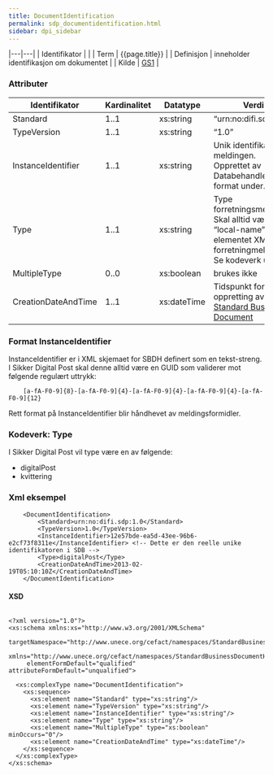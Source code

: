 ```yaml
--- 
title: DocumentIdentification  
permalink: sdp_documentidentification.html
sidebar: dpi_sidebar
---
```


|---|---|
| Identifikator | |
| Term          | {{page.title}} |
| Definisjon    | inneholder identifikasjon om dokumentet |
| Kilde         | [GS1](http://www.gs1.org/docs/gsmp/xml/sbdh/CEFACT_SBDH_TS_version1.3.pdf) |

### Attributer

| Identifikator       | Kardinalitet | Datatype    | Verdi                                                                                                                      |
| ------------------- | ------------ | ----------- | -------------------------------------------------------------------------------------------------------------------------- |
| Standard            | 1..1         | xs:string   | “urn:no:difi.sdp:1.0”                                                                                                      |
| TypeVersion         | 1..1         | xs:string   | “1.0”                                                                                                                      |
| InstanceIdentifier  | 1..1         | xs:string   | Unik identifikator for meldingen. Opprettet av Databehandler. Se format under.                                             |
| Type                | 1..1         | xs:string   | Type forretningsmelding. Skal alltid være “local-name” til rot-elementet XML’en til forretningmeldingen. Se kodeverk under |
| MultipleType        | 0..0         | xs:boolean  | brukes ikke                                                                                                                |
| CreationDateAndTime | 1..1         | xs:dateTime | Tidspunkt for oppretting av [Standard Business Document](index.md)                                                            |

### Format InstanceIdentifier

InstanceIdentifier er i XML skjemaet for SBDH definert som en
tekst-streng. I Sikker Digital Post skal denne alltid være en GUID som
validerer mot følgende regulært uttrykk:

``` 
    [a-fA-F0-9]{8}-[a-fA-F0-9]{4}-[a-fA-F0-9]{4}-[a-fA-F0-9]{4}-[a-fA-F0-9]{12} 
```

Rett format på InstanceIdentifier blir håndhevet av meldingsformidler.

### Kodeverk: Type

I Sikker Digital Post vil type være en av følgende:

  - digitalPost
  - kvittering

### Xml eksempel

``` 
    <DocumentIdentification>
        <Standard>urn:no:difi.sdp:1.0</Standard>
        <TypeVersion>1.0</TypeVersion>
        <InstanceIdentifier>12e57bde-ea5d-43ee-96b6-e2cf73f8311e</InstanceIdentifier> <!-- Dette er den reelle unike identifikatoren i SDB -->
        <Type>digitalPost</Type>
        <CreationDateAndTime>2013-02-19T05:10:10Z</CreationDateAndTime>
    </DocumentIdentification>
```

#### XSD

``` 

<?xml version="1.0"?>
<xs:schema xmlns:xs="http://www.w3.org/2001/XMLSchema"
     targetNamespace="http://www.unece.org/cefact/namespaces/StandardBusinessDocumentHeader"
     xmlns="http://www.unece.org/cefact/namespaces/StandardBusinessDocumentHeader"
     elementFormDefault="qualified" attributeFormDefault="unqualified">

  <xs:complexType name="DocumentIdentification">
    <xs:sequence>
      <xs:element name="Standard" type="xs:string"/>
      <xs:element name="TypeVersion" type="xs:string"/>
      <xs:element name="InstanceIdentifier" type="xs:string"/>
      <xs:element name="Type" type="xs:string"/>
      <xs:element name="MultipleType" type="xs:boolean" minOccurs="0"/>
      <xs:element name="CreationDateAndTime" type="xs:dateTime"/>
    </xs:sequence>
  </xs:complexType>
</xs:schema>
```
